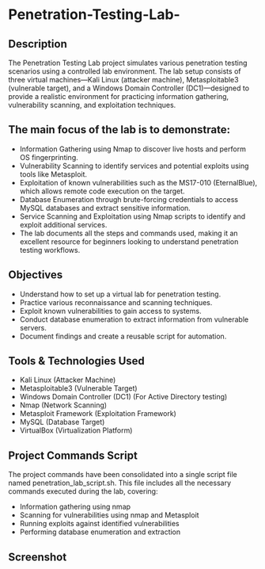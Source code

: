 # Penetration-Testing-Lab-

## Description

The Penetration Testing Lab project simulates various penetration testing scenarios using a controlled lab environment. The lab setup consists of three virtual machines—Kali Linux (attacker machine), Metasploitable3 (vulnerable target), and a Windows Domain Controller (DC1)—designed to provide a realistic environment for practicing information gathering, vulnerability scanning, and exploitation techniques.

## **The main focus of the lab is to demonstrate**:

- Information Gathering using Nmap to discover live hosts and perform OS fingerprinting.
- Vulnerability Scanning to identify services and potential exploits using tools like Metasploit.
- Exploitation of known vulnerabilities such as the MS17-010 (EternalBlue), which allows remote code execution on the target.
- Database Enumeration through brute-forcing credentials to access MySQL databases and extract sensitive information.
- Service Scanning and Exploitation using Nmap scripts to identify and exploit additional services.
- The lab documents all the steps and commands used, making it an excellent resource for beginners looking to understand penetration testing workflows. 

## **Objectives**
- Understand how to set up a virtual lab for penetration testing.
- Practice various reconnaissance and scanning techniques.
- Exploit known vulnerabilities to gain access to systems.
- Conduct database enumeration to extract information from vulnerable servers.
- Document findings and create a reusable script for automation.

## **Tools & Technologies Used** 
- Kali Linux (Attacker Machine)
- Metasploitable3 (Vulnerable Target)
- Windows Domain Controller (DC1) (For Active Directory testing)
- Nmap (Network Scanning)
- Metasploit Framework (Exploitation Framework)
- MySQL (Database Target)
- VirtualBox (Virtualization Platform)

## **Project Commands Script** 
The project commands have been consolidated into a single script file named penetration_lab_script.sh. This file includes all the necessary commands executed during the lab, covering:

- Information gathering using nmap
- Scanning for vulnerabilities using nmap and Metasploit
- Running exploits against identified vulnerabilities
- Performing database enumeration and extraction

## **Screenshot**








